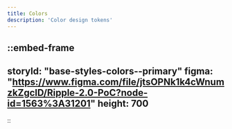 ```yaml
---
title: Colors
description: 'Color design tokens'
---
```



::embed-frame
---
storyId: "base-styles-colors--primary"
figma: "https://www.figma.com/file/jtsOPNk1k4cWnumzkZgclD/Ripple-2.0-PoC?node-id=1563%3A31201"
height: 700
---
::


